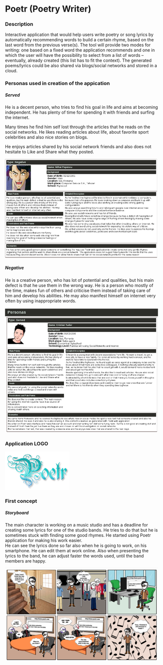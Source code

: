 # Poetr  (Poetry Writer)

### Description

   Interactive application that would help users write poetry or song lyrics by automatically recommending words to build a certain rhyme, based on the last word from the previous verse(s). The tool will provide two modes for writing: one based on a fixed word the application recommends and one in which the user will have the possibility to select from a list of words – eventually, already created (this list has to fit the context). The generated poems/lyrics could be also shared via blogs/social networks and stored in a cloud.

### Personas used in creation of the appication

##### Served

   He is a decent person, who tries to find his goal in life and aims at becoming independent. He has plenty of time for spending it with friends and surfing the internet.  

   Many times he find him self lost through the articles that he reads on the social networks. He likes reading articles about life, about favorite sport celebrities and also nice stories on blogs.  

   He enjoys articles shared by his social network friends and also does not hesitate to Like and Share what they posted.  

![alt tag](https://github.com/adrianciucanel/Poetr/blob/master/Personas/negative-personas.png?raw=true)

##### Negative

He is a creative person, who has lot of potential and qualities, but his main defect is that he use them in the wrong way. He is a person who mostly of the time, makes fun of others and criticise them instead of taking care of him and develop his abilities. He may also manifest himself on internet very often by using inappropriate words.  

![alt tag](https://github.com/adrianciucanel/Poetr/blob/master/Personas/served-personas.png?raw=true)

### Application LOGO

![alt tag](https://github.com/adrianciucanel/Poetr/blob/master/Logo/poetr-logo.png?raw=true)


### First concept

##### Storyboard

  The main character is working on a music studio and has a deadline for creating some lyrics for one of the studio bands. He tries to do that but he is sometimes stuck with finding some good rhymes. He started using Poetr application for making his work easier.  
  He can see the lyrics done so far also when he is going to work, on his smartphone. He can edit them at work online. Also when presenting the lyrics to the band, he can adjust faster the words used, until the band members are happy.  

![alt tag](https://github.com/adrianciucanel/Poetr/blob/master/concept-1/storyboard/Poetr-song-lyrics-creation-storyboad.png?raw=true)


